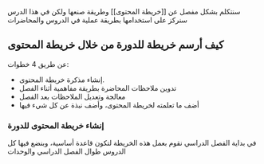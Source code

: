 سنتكلم بشكل مفصل عن [[خريطة المحتوى]] وطريقة صنعها 
ولكن في هذا الدرس سنركز على استخدامها بطريقة عملية في الدروس والمحاضرات
## كيف أرسم خريطة للدورة من خلال خريطة المحتوى
عن طريق 4 خطوات:
- إنشاء مذكرة خريطة المحتوى.
- تدوين ملاحظات المحاضرة بطريقة مفاهمية أثناء الفصل
- معالجة وتعديل الملاحظات بعد الفصل
- أضف ما تعلمته لخريطة المحتوى، وأضف نبذة عن كل شيء فيها
### إنشاء خريطة المحتوى للدورة
في بداية الفصل الدراسي نقوم بعمل هذه الخريطة لتكون قاعدة أساسية، وبنضع فيها كل الدروس طوال الفصل الدراسي والوحدات 